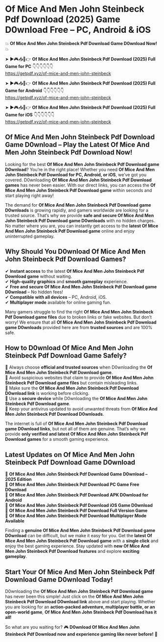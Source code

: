 # Of Mice And Men John Steinbeck Pdf Download (2025) Game D0wnload Free – PC, Android & iOS

💥 **Of Mice And Men John Steinbeck Pdf Download Game D0wnload Now!** 💥  

➤ ►🎮📥📱👉 **Of Mice And Men John Steinbeck Pdf Download (2025) Full Game for PC** 👇👇👇👇👇👇  
https://getpdf.xyz/of-mice-and-men-john-steinbeck  

➤ ►🎮📥📱👉 **Of Mice And Men John Steinbeck Pdf Download (2025) Full Game for Android** 👇👇👇👇👇👇  
https://getpdf.xyz/of-mice-and-men-john-steinbeck  

➤ ►🎮📥📱👉 **Of Mice And Men John Steinbeck Pdf Download (2025) Full Game for iOS** 👇👇👇👇👇👇  
https://getpdf.xyz/of-mice-and-men-john-steinbeck  

## Of Mice And Men John Steinbeck Pdf Download Game D0wnload – Play the Latest Of Mice And Men John Steinbeck Pdf Download Now!

Looking for the best **Of Mice And Men John Steinbeck Pdf Download game D0wnload**? You’re in the right place! Whether you need **Of Mice And Men John Steinbeck Pdf Download for PC, Android, or iOS**, we’ve got you covered. D0wnloading **Of Mice And Men John Steinbeck Pdf Download games** has never been easier. With our direct links, you can access the **Of Mice And Men John Steinbeck Pdf Download game** within seconds and start playing right away!  

The demand for **Of Mice And Men John Steinbeck Pdf Download game D0wnloads** is growing rapidly, and gamers worldwide are looking for a trusted source. That’s why we provide **safe and secure Of Mice And Men John Steinbeck Pdf Download game D0wnloads** with no hidden charges. No matter where you are, you can instantly get access to the **latest Of Mice And Men John Steinbeck Pdf Download game** online and enjoy uninterrupted gameplay.  

## **Why Should You D0wnload Of Mice And Men John Steinbeck Pdf Download Games?**  

✔ **Instant access** to the latest **Of Mice And Men John Steinbeck Pdf Download game** without waiting.  
✔ **High-quality graphics** and **smooth gameplay** experience.  
✔ **Free and secure Of Mice And Men John Steinbeck Pdf Download game D0wnload** – No hidden fees!  
✔ **Compatible with all devices** – PC, Android, iOS.  
✔ **Multiplayer mode** available for online gaming fun.  

Many gamers struggle to find the right **Of Mice And Men John Steinbeck Pdf Download game files** due to broken links or fake websites. But don’t worry! We ensure that all **Of Mice And Men John Steinbeck Pdf Download game D0wnloads** provided here are from **trusted sources** and are 100% safe.  

## **How to D0wnload Of Mice And Men John Steinbeck Pdf Download Game Safely?**  

📌 Always choose **official and trusted sources** when D0wnloading the **Of Mice And Men John Steinbeck Pdf Download game**.  
📌 Avoid suspicious websites that claim to provide **Of Mice And Men John Steinbeck Pdf Download game files** but contain misleading links.  
📌 Make sure the **Of Mice And Men John Steinbeck Pdf Download D0wnload link** is working before clicking.  
📌 Use a **secure device** while D0wnloading the **Of Mice And Men John Steinbeck Pdf Download game**.  
📌 Keep your antivirus updated to avoid unwanted threats from **Of Mice And Men John Steinbeck Pdf Download D0wnloads**.  

The internet is full of **Of Mice And Men John Steinbeck Pdf Download game D0wnload links**, but not all of them are genuine. That’s why we provide **only verified and latest Of Mice And Men John Steinbeck Pdf Download games** for a smooth gaming experience.  

## **Latest Updates on Of Mice And Men John Steinbeck Pdf Download Game D0wnload**  

🔹 **Of Mice And Men John Steinbeck Pdf Download Game D0wnload – 2025 Edition**  
🔹 **Of Mice And Men John Steinbeck Pdf Download PC Game Free D0wnload**  
🔹 **Of Mice And Men John Steinbeck Pdf Download APK D0wnload for Android**  
🔹 **Of Mice And Men John Steinbeck Pdf Download iOS Game D0wnload**  
🔹 **Of Mice And Men John Steinbeck Pdf Download Full Version Game**  
🔹 **Of Mice And Men John Steinbeck Pdf Download Multiplayer Mode Available**  

Finding a **genuine Of Mice And Men John Steinbeck Pdf Download game D0wnload** can be difficult, but we make it easy for you. Get the **latest Of Mice And Men John Steinbeck Pdf Download game** with a **single click** and enjoy the best gaming experience. Stay updated with **new Of Mice And Men John Steinbeck Pdf Download features** and explore **exciting gameplay**.  

## **Start Your Of Mice And Men John Steinbeck Pdf Download Game D0wnload Today!**  

D0wnloading the **Of Mice And Men John Steinbeck Pdf Download game** has never been this simple! Just click on the **Of Mice And Men John Steinbeck Pdf Download D0wnload link** above and start playing. Whether you are looking for an **action-packed adventure, multiplayer battle, or an open-world game**, **Of Mice And Men John Steinbeck Pdf Download has it all!**  

So what are you waiting for? 🎮 **D0wnload Of Mice And Men John Steinbeck Pdf Download now and experience gaming like never before!** 🚀  